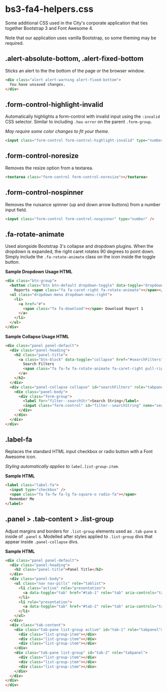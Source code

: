 # bs3-fa4-helpers.css

Some additional CSS used in the City's corporate application that ties together
Bootstrap 3 and Font Awesome 4.

Note that our application uses vanilla Bootstrap, so some theming may be required.


## .alert-absolute-bottom, .alert-fixed-bottom

Sticks an alert to the the bottom of the page or the browser window.

```html
<div class="alert alert-warning alert-fixed-bottom">
  You have unsaved changes.
</div>
```


## .form-control-highlight-invalid

Automatically highlights a form-control with invalid input using the `:invalid` CSS selector.
Similar to including ```.has-error``` on the parent ```.form-group```.

*May require some color changes to fit your theme.*

```html
<input class="form-control form-control-highlight-invalid" type="number" min="0" step="1" />
```


## .form-control-noresize

Removes the resize option from a textarea.

```html
<textarea class="form-control form-control-noresize"></textarea>
```

## .form-control-nospinner

Removes the nuisance spinner (up and down arrow buttons) from a number input field.

```html
<input class="form-control form-control-nospinner" type="number" />
```


## .fa-rotate-animate

Used alongside Bootstrap 3's collapse and dropdown plugins.
When the dropdown is expanded, the right caret rotates 90 degrees to point down.
Simply include the ```.fa-rotate-animate``` class on the icon inside the toggle button.

**Sample Dropdown Usage HTML**

```html
<div class="btn-group">
  <button class="btn btn-default dropdown-toggle" data-toggle="dropdown" type="button" aria-haspopup="true" aria-expanded="false">
    Reports <span class="fa fa-caret-right fa-rotate-animate"></span></button>
  <ul class="dropdown-menu dropdown-menu-right">
    <li>
      <a href="#">
        <span class="fa fa-download"></span> Download Report 1
      </a>
    </li>
  </ul>
</div>
```

**Sample Collapse Usage HTML**

```html
<div class="panel panel-default">
  <div class="panel-heading">
    <h2 class="panel-title">
      <a class="btn-block" data-toggle="collapse" href="#searchFilters" role="button">
        Search Filters
        <span class="fa fa-fw fa-rotate-animate fa-caret-right pull-right"></span>
      </a>
    </h2>
  </div>
  <div class="panel-collapse collapse" id="searchFilters" role="tabpanel">
    <div class="panel-body">
      <div class="form-group">
        <label for="filter--searchStr">Search String</label>
        <input class="form-control" id="filter--searchString" name="searchString" type="text" />
      </div>
    </div>
  </div>
</div>
```

## .label-fa

Replaces the standard HTML input checkbox or radio button with a Font Awesome icon.

*Styling automatically applies to `label.list-group-item`.*

**Sample HTML**

```html
<label class="label-fa">
  <input type="checkbox" />
  <span class="fa fa-fw fa-lg fa-square-o radio-fa"></span>
  Remember Me
</label>
```

## .panel > .tab-content > .list-group

Adjust margins and borders for ```.list-group``` elements used as ```.tab-pane``` s inside of ```.panel``` s.
Modelled after styles applied to ```.list-group``` divs that appear inside ```.panel-collapse``` divs.

**Sample HTML**

```html
<div class="panel panel-default">
  <div class="panel-heading">
    <h2 class="panel-title">Panel Title</h2>
  </div>
  <div class="panel-body">
    <ul class="nav nav-pills" role="tablist">
      <li class="active" role="presentation">
        <a data-toggle="tab" href="#tab-1" role="tab" aria-controls="tab-1">Tab 1</a>
      </li>
      <li role="presentation">
        <a data-toggle="tab" href="#tab-2" role="tab" aria-controls="tab-2">Tab 2</a>
      </li>
    </ul>
  </div>
  <div class="tab-content">
    <div class="tab-pane list-group active" id="tab-1" role="tabpanel">
      <div class="list-group-item"></div>
      <div class="list-group-item"></div>
      <div class="list-group-item"></div>
    </div>
    <div class="tab-pane list-group" id="tab-2" role="tabpanel">
      <div class="list-group-item"></div>
      <div class="list-group-item"></div>
      <div class="list-group-item"></div>
    </div>
  </div>
</div>
</div>
```
